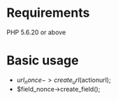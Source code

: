 # Requirements
PHP 5.6.20 or above
# Basic usage
- $url_nonce->create_url($actionurl);
- $field_nonce->create_field();
